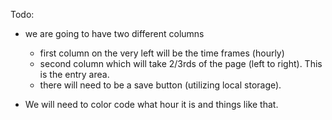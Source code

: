 Todo:

* we are going to have two different columns
    * first column on the very left will be the time frames (hourly)
    * second column which will take 2/3rds of the page (left to right). This is the entry area.
    * there will need to be a save button (utilizing local storage).



* We will need to color code what hour it is and things like that.